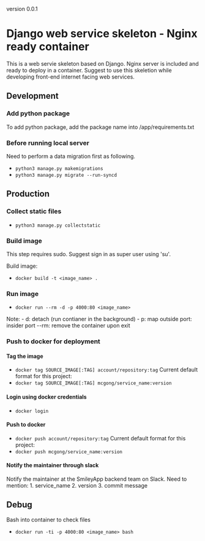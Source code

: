 version 0.0.1
# Django web service skeleton - Nginx ready container

This is a web servie skeleton based on Django. 
Nginx server is included and ready to deploy in a container. Suggest to use this skeletion while developing front-end internet facing web services.

## Development

### Add python package

To add python package, add the package name into /app/requirements.txt

### Before running local server

Need to perform a data migration first as following.
 
* `python3 manage.py makemigrations`
* `python3 manage.py migrate --run-syncd`


## Production

### Collect static files
* `python3 manage.py collectstatic`

### Build image

This step requires sudo. Suggest sign in as super user using 'su'.

Build image:
* `docker build -t <image_name> .`

### Run image

* `docker run --rm -d -p 4000:80 <image_name>`

Note:
	 - d: detach (run contianer in the background)
	 - p: map outside port: insider port
	--rm: remove the container upon exit

### Push to docker for deployment

#### Tag the image

* `docker tag SOURCE_IMAGE[:TAG] account/repository:tag`
Current default format for this project: 
* `docker tag SOURCE_IMAGE[:TAG] mcgong/service_name:version`

#### Login using docker credentials
* `docker login`

#### Push to docker
* `docker push account/repository:tag`
Current default format for this project: 
* `docker push mcgong/service_name:version`

#### Notify the maintainer through slack
Notify the maintainer at the SmileyApp backend team on Slack.
Need to mention: 
	1. service_name
	2. version
	3. commit message

## Debug

Bash into container to check files
* `docker run -ti -p 4000:80 <image_name> bash`

